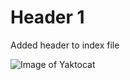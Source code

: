 # Header 1

Added header to index file

![Image of Yaktocat](https://octodex.github.com/images/yaktocat.png)

